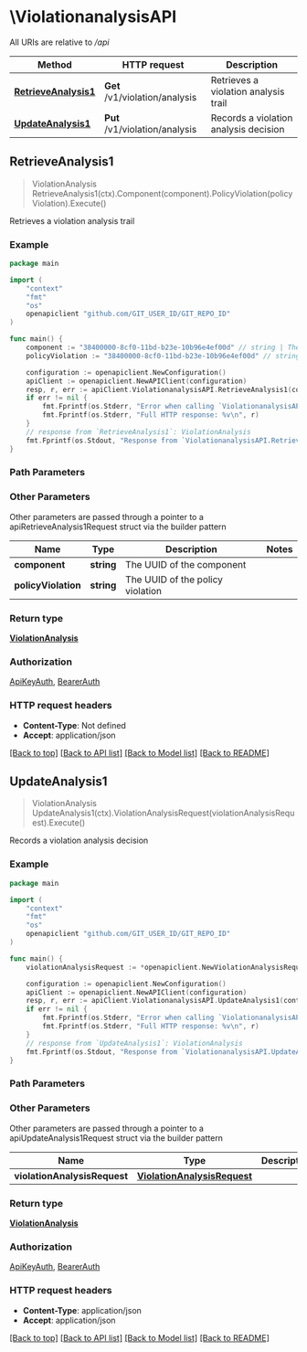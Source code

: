 # \ViolationanalysisAPI

All URIs are relative to */api*

Method | HTTP request | Description
------------- | ------------- | -------------
[**RetrieveAnalysis1**](ViolationanalysisAPI.md#RetrieveAnalysis1) | **Get** /v1/violation/analysis | Retrieves a violation analysis trail
[**UpdateAnalysis1**](ViolationanalysisAPI.md#UpdateAnalysis1) | **Put** /v1/violation/analysis | Records a violation analysis decision



## RetrieveAnalysis1

> ViolationAnalysis RetrieveAnalysis1(ctx).Component(component).PolicyViolation(policyViolation).Execute()

Retrieves a violation analysis trail



### Example

```go
package main

import (
	"context"
	"fmt"
	"os"
	openapiclient "github.com/GIT_USER_ID/GIT_REPO_ID"
)

func main() {
	component := "38400000-8cf0-11bd-b23e-10b96e4ef00d" // string | The UUID of the component
	policyViolation := "38400000-8cf0-11bd-b23e-10b96e4ef00d" // string | The UUID of the policy violation

	configuration := openapiclient.NewConfiguration()
	apiClient := openapiclient.NewAPIClient(configuration)
	resp, r, err := apiClient.ViolationanalysisAPI.RetrieveAnalysis1(context.Background()).Component(component).PolicyViolation(policyViolation).Execute()
	if err != nil {
		fmt.Fprintf(os.Stderr, "Error when calling `ViolationanalysisAPI.RetrieveAnalysis1``: %v\n", err)
		fmt.Fprintf(os.Stderr, "Full HTTP response: %v\n", r)
	}
	// response from `RetrieveAnalysis1`: ViolationAnalysis
	fmt.Fprintf(os.Stdout, "Response from `ViolationanalysisAPI.RetrieveAnalysis1`: %v\n", resp)
}
```

### Path Parameters



### Other Parameters

Other parameters are passed through a pointer to a apiRetrieveAnalysis1Request struct via the builder pattern


Name | Type | Description  | Notes
------------- | ------------- | ------------- | -------------
 **component** | **string** | The UUID of the component | 
 **policyViolation** | **string** | The UUID of the policy violation | 

### Return type

[**ViolationAnalysis**](ViolationAnalysis.md)

### Authorization

[ApiKeyAuth](../README.md#ApiKeyAuth), [BearerAuth](../README.md#BearerAuth)

### HTTP request headers

- **Content-Type**: Not defined
- **Accept**: application/json

[[Back to top]](#) [[Back to API list]](../README.md#documentation-for-api-endpoints)
[[Back to Model list]](../README.md#documentation-for-models)
[[Back to README]](../README.md)


## UpdateAnalysis1

> ViolationAnalysis UpdateAnalysis1(ctx).ViolationAnalysisRequest(violationAnalysisRequest).Execute()

Records a violation analysis decision



### Example

```go
package main

import (
	"context"
	"fmt"
	"os"
	openapiclient "github.com/GIT_USER_ID/GIT_REPO_ID"
)

func main() {
	violationAnalysisRequest := *openapiclient.NewViolationAnalysisRequest("Component_example", "PolicyViolation_example") // ViolationAnalysisRequest |  (optional)

	configuration := openapiclient.NewConfiguration()
	apiClient := openapiclient.NewAPIClient(configuration)
	resp, r, err := apiClient.ViolationanalysisAPI.UpdateAnalysis1(context.Background()).ViolationAnalysisRequest(violationAnalysisRequest).Execute()
	if err != nil {
		fmt.Fprintf(os.Stderr, "Error when calling `ViolationanalysisAPI.UpdateAnalysis1``: %v\n", err)
		fmt.Fprintf(os.Stderr, "Full HTTP response: %v\n", r)
	}
	// response from `UpdateAnalysis1`: ViolationAnalysis
	fmt.Fprintf(os.Stdout, "Response from `ViolationanalysisAPI.UpdateAnalysis1`: %v\n", resp)
}
```

### Path Parameters



### Other Parameters

Other parameters are passed through a pointer to a apiUpdateAnalysis1Request struct via the builder pattern


Name | Type | Description  | Notes
------------- | ------------- | ------------- | -------------
 **violationAnalysisRequest** | [**ViolationAnalysisRequest**](ViolationAnalysisRequest.md) |  | 

### Return type

[**ViolationAnalysis**](ViolationAnalysis.md)

### Authorization

[ApiKeyAuth](../README.md#ApiKeyAuth), [BearerAuth](../README.md#BearerAuth)

### HTTP request headers

- **Content-Type**: application/json
- **Accept**: application/json

[[Back to top]](#) [[Back to API list]](../README.md#documentation-for-api-endpoints)
[[Back to Model list]](../README.md#documentation-for-models)
[[Back to README]](../README.md)

